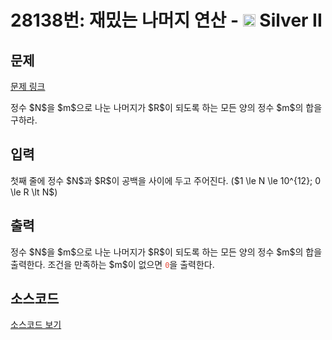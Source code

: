 # 28138번: 재밌는 나머지 연산 - <img src="https://static.solved.ac/tier_small/9.svg" style="height:20px" /> Silver II

<!-- performance -->

<!-- 문제 제출 후 깃허브에 푸시를 했을 때 제출한 코드의 성능이 입력될 공간입니다.-->

<!-- end -->

## 문제

[문제 링크](https://boj.kr/28138)

<p>정수 $N$을 $m$으로 나눈 나머지가 $R$이 되도록 하는 모든 양의 정수 $m$의 합을 구하라.</p>

## 입력

<p>첫째 줄에 정수 $N$과 $R$이 공백을 사이에 두고 주어진다. ($1 \le N \le 10^{12}; 0 \le R \lt N$)</p>

## 출력

<p>정수 $N$을 $m$으로 나눈 나머지가 $R$이 되도록 하는 모든 양의 정수 $m$의 합을 출력한다. 조건을 만족하는 $m$이 없으면 <span style="color:#e74c3c;"><code>0</code></span>을 출력한다.</p>

## 소스코드

[소스코드 보기](Main.java)
